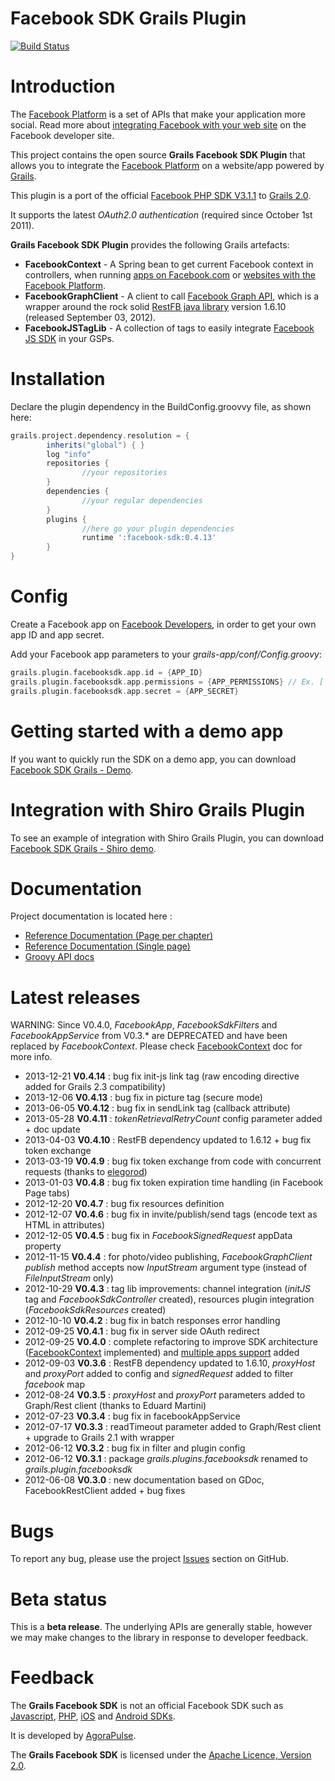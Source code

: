 Facebook SDK Grails Plugin
==========================

[![Build Status](https://travis-ci.org/benorama/grails-facebook-sdk.png)](https://travis-ci.org/benorama/grails-facebook-sdk)

# Introduction

The [Facebook Platform](http://developers.facebook.com/) is a set of APIs that make your application more social. Read more about [integrating Facebook with your web site](http://developers.facebook.com/docs/guides/web) on the Facebook developer site.

This project contains the open source **Grails Facebook SDK Plugin** that allows you to integrate the [Facebook Platform](http://developers.facebook.com/) on a website/app powered by [Grails](http://grails.org).

This plugin is a port of the official [Facebook PHP SDK V3.1.1](http://github.com/facebook/facebook-php-sdk) to [Grails 2.0](http://grails.org).

It supports the latest *OAuth2.0 authentication* (required since October 1st 2011).

**Grails Facebook SDK Plugin** provides the following Grails artefacts:

* **FacebookContext** - A Spring bean to get current Facebook context in controllers, when running [apps on Facebook.com](http://developers.facebook.com/docs/guides/canvas/) or [websites with the Facebook Platform](http://developers.facebook.com/docs/guides/web).
* **FacebookGraphClient** - A client to call [Facebook Graph API](http://developers.facebook.com/docs/reference/api/), which is a wrapper around the rock solid [RestFB java library](http://restfb.com/) version 1.6.10 (released September 03, 2012).
* **FacebookJSTagLib** - A collection of tags to easily integrate [Facebook JS SDK](http://developers.facebook.com/docs/reference/javascript/) in your GSPs.


# Installation

Declare the plugin dependency in the BuildConfig.groovvy file, as shown here:

```groovy
grails.project.dependency.resolution = {
		inherits("global") { }
		log "info"
		repositories {
				//your repositories
		}
		dependencies {
				//your regular dependencies
		}
		plugins {
				//here go your plugin dependencies
				runtime ':facebook-sdk:0.4.13'
		}
}
```


# Config

Create a Facebook app on [Facebook Developers](https://developers.facebook.com/apps), in order to get your own app ID and app secret.

Add your Facebook app parameters to your _grails-app/conf/Config.groovy_:

```groovy
grails.plugin.facebooksdk.app.id = {APP_ID}
grails.plugin.facebooksdk.app.permissions = {APP_PERMISSIONS} // Ex. ['email','user_photos']
grails.plugin.facebooksdk.app.secret = {APP_SECRET}
```

# Getting started with a demo app

If you want to quickly run the SDK on a demo app, you can download [Facebook SDK Grails - Demo](https://github.com/benorama/grails-facebook-sdk-demo).


# Integration with Shiro Grails Plugin

To see an example of integration with Shiro Grails Plugin, you can download [Facebook SDK Grails - Shiro demo](https://github.com/benorama/grails-facebook-sdk-demo-shiro).


# Documentation

Project documentation is located here :

* [Reference Documentation (Page per chapter)](http://agorapulse.github.io/grails-facebook-sdk/guide)
* [Reference Documentation (Single page)](http://agorapulse.github.io/grails-facebook-sdk/guide/single.html)
* [Groovy API docs](http://agorapulse.github.io/grails-facebook-sdk/gapi/)

# Latest releases

WARNING: Since V0.4.0, _FacebookApp_, _FacebookSdkFilters_ and _FacebookAppService_ from V0.3.* are DEPRECATED and have been replaced by _FacebookContext_.
Please check [FacebookContext](http://agorapulse.github.io/grails-facebook-sdk/guide/facebookContext.html) doc for more info.

* 2013-12-21 **V0.4.14** : bug fix init-js link tag (raw encoding directive added for Grails 2.3 compatibility)
* 2013-12-06 **V0.4.13** : bug fix in picture tag (secure mode)
* 2013-06-05 **V0.4.12** : bug fix in sendLink tag (callback attribute)
* 2013-05-28 **V0.4.11** : _tokenRetrievalRetryCount_ config parameter added + doc update
* 2013-04-03 **V0.4.10** : RestFB dependency updated to 1.6.12 + bug fix token exchange
* 2013-03-19 **V0.4.9** : bug fix token exchange from code with concurrent requests (thanks to [elegorod](https://github.com/elegorod))
* 2013-01-03 **V0.4.8** : bug fix token expiration time handling (in Facebook Page tabs)
* 2012-12-20 **V0.4.7** : bug fix resources definition
* 2012-12-07 **V0.4.6** : bug fix in invite/publish/send tags (encode text as HTML in attributes)
* 2012-12-05 **V0.4.5** : bug fix in _FacebookSignedRequest_ appData property
* 2012-11-15 **V0.4.4** : for photo/video publishing, _FacebookGraphClient_ _publish_ method accepts now _InputStream_ argument type (instead of _FileInputStream_ only)
* 2012-10-29 **V0.4.3** : tag lib improvements: channel integration (_initJS_ tag and _FacebookSdkController_ created), resources plugin integration (_FacebookSdkResources_ created)
* 2012-10-10 **V0.4.2** : bug fix in batch responses error handling
* 2012-09-25 **V0.4.1** : bug fix in server side OAuth redirect
* 2012-09-25 **V0.4.0** : complete refactoring to improve SDK architecture ([FacebookContext](http://agorapulse.github.io/grails-facebook-sdk/guide/facebookContext.html) implemented) and [multiple apps support](http://agorapulse.github.io/grails-facebook-sdk/guide/configuration.html) added
* 2012-09-03 **V0.3.6** : RestFB dependency updated to 1.6.10, _proxyHost_ and _proxyPort_ added to config and _signedRequest_ added to filter _facebook_ map
* 2012-08-24 **V0.3.5** : _proxyHost_ and _proxyPort_ parameters added to Graph/Rest client (thanks to Eduard Martini)
* 2012-07-23 **V0.3.4** : bug fix in facebookAppService
* 2012-07-17 **V0.3.3** : readTimeout parameter added to Graph/Rest client + upgrade to Grails 2.1 with wrapper
* 2012-06-12 **V0.3.2** : bug fix in filter and plugin config
* 2012-06-12 **V0.3.1** : package _grails.plugins.facebooksdk_ renamed to _grails.plugin.facebooksdk_
* 2012-06-08 **V0.3.0** : new documentation based on GDoc, FacebookRestClient added + bug fixes


# Bugs

To report any bug, please use the project [Issues](http://github.com/benorama/grails-facebook-sdk/issues) section on GitHub.

# Beta status

This is a **beta release**.
The underlying APIs are generally stable, however we may make changes to the library in response to developer feedback.

# Feedback

The **Grails Facebook SDK** is not an official Facebook SDK such as [Javascript](http://developers.facebook.com/docs/reference/javascript/), [PHP](http://github.com/facebook/facebook-php-sdk), [iOS](http://github.com/facebook/facebook-ios-sdk/) and [Android SDKs](http://github.com/facebook/facebook-android-sdk).

It is developed by [AgoraPulse](http://www.agorapulse.com).

The **Grails Facebook SDK** is licensed under the [Apache Licence, Version 2.0](http://www.apache.org/licenses/LICENSE-2.0.html).
